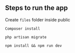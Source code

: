 
## Steps to run the app
Create `files` folder inside public

`Composer install`

`php artisan migrate`

`npm install && npm run dev`
